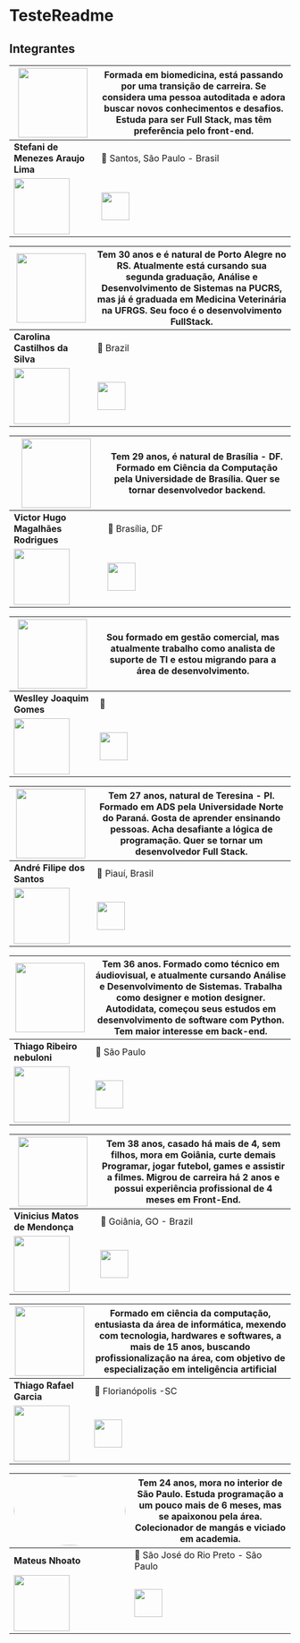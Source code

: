 # TesteReadme

## Integrantes

<img src="https://avatars.githubusercontent.com/u/113543375?v=4" width="124px" height="124px">| Formada em biomedicina, está passando por uma transição de carreira. Se considera uma pessoa autoditada e adora buscar novos conhecimentos e desafios. Estuda para ser Full Stack, mas têm preferência pelo front-end. 
--|--
**Stefani de Menezes Araujo Lima**  | 📍 Santos, São Paulo - Brasil
<a href="https://github.com/stefanimalima"><img src="https://logosmarcas.net/wp-content/uploads/2020/12/GitHub-Logo.png" width="100px"></a>| <a href="https://www.linkedin.com/in/1stefanilima/"><img src="https://cdn-icons-png.flaticon.com/512/174/174857.png" width="50px"> </a>

<img src="https://avatars.githubusercontent.com/u/117789578?v=4" width="124px" height="124px">| Tem 30 anos e é natural de Porto Alegre no RS. Atualmente está cursando sua segunda graduação, Análise e Desenvolvimento de Sistemas na PUCRS, mas já é graduada em Medicina Veterinária na UFRGS. Seu foco é o desenvolvimento FullStack. 
--|--
**Carolina Castilhos da Silva**  | 📍 Brazil
<a href="https://github.com/carolinacastilhos"><img src="https://logosmarcas.net/wp-content/uploads/2020/12/GitHub-Logo.png" width="100px"></a>| <a href="https://www.linkedin.com/in/carolina-castilhos-da-silva/"><img src="https://cdn-icons-png.flaticon.com/512/174/174857.png" width="50px"> </a>

<img src="https://avatars.githubusercontent.com/u/22302873?v=4" width="124px" height="124px">| Tem 29 anos, é natural de Brasília - DF. Formado em Ciência da Computação pela Universidade de Brasília. Quer se tornar desenvolvedor backend. 
--|--
**Victor Hugo Magalhães Rodrigues**  | 📍 Brasília, DF
<a href="https://github.com/victorhugomr"><img src="https://logosmarcas.net/wp-content/uploads/2020/12/GitHub-Logo.png" width="100px"></a>| <a href="https://www.linkedin.com/in/victorhugomr/"><img src="https://cdn-icons-png.flaticon.com/512/174/174857.png" width="50px"> </a>

<img src="https://avatars.githubusercontent.com/u/107959293?v=4" width="124px" height="124px">| Sou formado em gestão comercial, mas atualmente trabalho como analista de suporte de TI e estou migrando para a área de desenvolvimento. 
--|--
**Weslley Joaquim Gomes**  | 📍 
<a href="https://github.com/weslleyjoaquim"><img src="https://logosmarcas.net/wp-content/uploads/2020/12/GitHub-Logo.png" width="100px"></a>| <a href="https://www.linkedin.com/in/weslley-joaquim-gomes/"><img src="https://cdn-icons-png.flaticon.com/512/174/174857.png" width="50px"> </a>

<img src="https://avatars.githubusercontent.com/u/42652243?v=4" width="124px" height="124px">| Tem 27 anos, natural de Teresina - PI. Formado em ADS pela Universidade Norte do Paraná. Gosta de aprender ensinando pessoas. Acha desafiante a lógica de programação. Quer se tornar um desenvolvedor Full Stack. 
--|--
**André Filipe dos Santos**  | 📍 Piauí, Brasil
<a href="https://github.com/devandresantos"><img src="https://logosmarcas.net/wp-content/uploads/2020/12/GitHub-Logo.png" width="100px"></a>| <a href="https://www.linkedin.com/in/andr%C3%A9-santos-aa9737251/"><img src="https://cdn-icons-png.flaticon.com/512/174/174857.png" width="50px"> </a>

<img src="https://avatars.githubusercontent.com/u/100470956?v=4" width="124px" height="124px">| Tem 36 anos. Formado como técnico em áudiovisual, e atualmente cursando Análise e Desenvolvimento de Sistemas. Trabalha como designer e motion designer. Autodidata, começou seus estudos em desenvolvimento de software com Python. Tem maior interesse em back-end. 
--|--
**Thiago Ribeiro nebuloni**  | 📍 São Paulo
<a href="https://github.com/thiagonebuloni"><img src="https://logosmarcas.net/wp-content/uploads/2020/12/GitHub-Logo.png" width="100px"></a>| <a href="https://www.linkedin.com/in/thiago-nebuloni-51446593/"><img src="https://cdn-icons-png.flaticon.com/512/174/174857.png" width="50px"> </a>

<img src="https://avatars.githubusercontent.com/u/81592753?v=4" width="124px" height="124px">| Tem 38 anos, casado há mais de 4, sem filhos, mora em Goiânia, curte demais Programar, jogar futebol, games e assistir a filmes. Migrou de carreira há 2 anos e possui experiência profissional de 4 meses em Front-End. 
--|--
**Vinicius Matos de Mendonça**  | 📍 Goiânia, GO - Brazil
<a href="https://github.com/Vinnizius1"><img src="https://logosmarcas.net/wp-content/uploads/2020/12/GitHub-Logo.png" width="100px"></a>| <a href="https://www.linkedin.com/in/vinmm/"><img src="https://cdn-icons-png.flaticon.com/512/174/174857.png" width="50px"> </a>

<img src="https://avatars.githubusercontent.com/u/77303886?v=4" width="124px" height="124px">| Formado em ciência da computação, entusiasta da área de informática, mexendo com tecnologia, hardwares e softwares, a mais de 15 anos, buscando profissionalização na área, com objetivo de especialização em inteligência artificial 
--|--
**Thiago Rafael Garcia**  | 📍 Florianópolis -SC
<a href="https://github.com/ThGarcia"><img src="https://logosmarcas.net/wp-content/uploads/2020/12/GitHub-Logo.png" width="100px"></a>| <a href="https://www.linkedin.com/in/garciathiagorafael/"><img src="https://cdn-icons-png.flaticon.com/512/174/174857.png" width="50px"> </a>






<img src="https://avatars.githubusercontent.com/u/40778373?v=4" style="border-radius: 50% !important" width="200px" height="124px">|  Tem 24 anos, mora no interior de São Paulo. Estuda programação a um pouco mais de 6 meses, mas se apaixonou pela área. Colecionador de mangás e viciado em academia.
--|--
**Mateus Nhoato**  | 📍 São José do Rio Preto - São Paulo
<a href="https://github.com/MateusNhoato"><img src="https://logosmarcas.net/wp-content/uploads/2020/12/GitHub-Logo.png" width="100px"></a>| <a href="https://www.linkedin.com/in/mateus-nhoato/"><img src="https://cdn-icons-png.flaticon.com/512/174/174857.png" width="50px"> </a>
